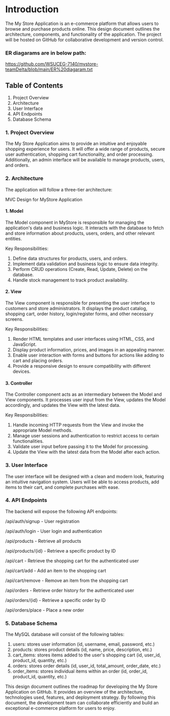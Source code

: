 # Introduction

The My Store Application is an e-commerce platform that allows users to browse and purchase products online. This design document outlines the architecture, components, and functionality of the application. The project will be hosted on GitHub for collaborative development and version control.

### ER diagarams are in below path:

https://github.com/WSUCEG-7140/mystore-teamDelta/blob/main/ER%20diagaram.txt

## Table of Contents

1.	Project Overview
2.	Architecture
3.	User Interface
4.	API Endpoints
5.	Database Schema

### 1. Project Overview
The My Store Application aims to provide an intuitive and enjoyable shopping experience for users. It will offer a wide range of products, secure user authentication, shopping cart functionality, and order processing. Additionally, an admin interface will be available to manage products, users, and orders.

### 2. Architecture
The application will follow a three-tier architecture:

MVC Design for MyStore Application
#### 1. Model

The Model component in MyStore is responsible for managing the application's data and business logic. It interacts with the database to fetch and store information about products, users, orders, and other relevant entities.

Key Responsibilities:

1.	Define data structures for products, users, and orders.
2.	Implement data validation and business logic to ensure data integrity.
3.	Perform CRUD operations (Create, Read, Update, Delete) on the database.
4.	Handle stock management to track product availability.

#### 2. View

The View component is responsible for presenting the user interface to customers and store administrators. It displays the product catalog, shopping cart, order history, login/register forms, and other necessary screens.

Key Responsibilities:

1.	Render HTML templates and user interfaces using HTML, CSS, and JavaScript.
2.	Display product information, prices, and images in an appealing manner.
3.	Enable user interaction with forms and buttons for actions like adding to cart and placing orders.
4.	Provide a responsive design to ensure compatibility with different devices.

#### 3. Controller

The Controller component acts as an intermediary between the Model and View components. It processes user input from the View, updates the Model accordingly, and updates the View with the latest data.

Key Responsibilities:

1.	Handle incoming HTTP requests from the View and invoke the appropriate Model methods.
2.	Manage user sessions and authentication to restrict access to certain functionalities.
3.	Validate user input before passing it to the Model for processing.
4.	Update the View with the latest data from the Model after each action.

### 3. User Interface
The user interface will be designed with a clean and modern look, featuring an intuitive navigation system. Users will be able to access products, add items to their cart, and complete purchases with ease.

### 4. API Endpoints
The backend will expose the following API endpoints:

/api/auth/signup - User registration

/api/auth/login - User login and authentication

/api/products - Retrieve all products

/api/products/{id} - Retrieve a specific product by ID

/api/cart - Retrieve the shopping cart for the authenticated user

/api/cart/add - Add an item to the shopping cart

/api/cart/remove - Remove an item from the shopping cart

/api/orders - Retrieve order history for the authenticated user

/api/orders/{id} - Retrieve a specific order by ID

/api/orders/place - Place a new order

### 5. Database Schema
The MySQL database will consist of the following tables:

1.	users: stores user information (id, username, email, password, etc.)
2.	products: stores product details (id, name, price, description, etc.)
3.	cart_items: stores items added to the user's shopping cart (id, user_id, product_id, quantity, etc.)
4.	orders: stores order details (id, user_id, total_amount, order_date, etc.)
5.	order_items: stores individual items within an order (id, order_id, product_id, quantity, etc.)


This design document outlines the roadmap for developing the My Store Application on GitHub. It provides an overview of the architecture, technologies used, features, and deployment strategy. By following this document, the development team can collaborate efficiently and build an exceptional e-commerce platform for users to enjoy.
